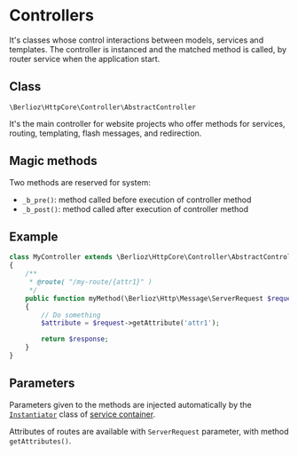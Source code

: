<meta name="docparser-index" content="Basic uses; Controllers" />
<meta name="docparser-index-order" content="4" />

# Controllers

It's classes whose control interactions between models, services and templates.
The controller is instanced and the matched method is called, by router service when the application start.

## Class

`\Berlioz\HttpCore\Controller\AbstractController`

It's the main controller for website projects who offer methods for services, routing, templating, flash messages, and redirection.

## Magic methods

Two methods are reserved for system:

- `_b_pre()`: method called before execution of controller method
- `_b_post()`: method called after execution of controller method

## Example

```php
class MyController extends \Berlioz\HttpCore\Controller\AbstractController
{
    /**
     * @route( "/my-route/{attr1}" )
     */
    public function myMethod(\Berlioz\Http\Message\ServerRequest $request, \Berlioz\Core\Http\Response $response)
    {
        // Do something
        $attribute = $request->getAttribute('attr1');

        return $response;
    }
}
```

## Parameters

Parameters given to the methods are injected automatically by the [`Instantiator`](./service-container.md) class of [service container](./service-container.md).

Attributes of routes are available with `ServerRequest` parameter, with method `getAttributes()`.